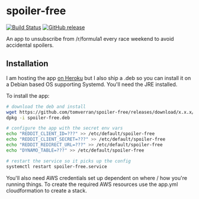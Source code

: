 # spoiler-free

[![Build Status](https://travis-ci.org/tomverran/spoiler-free.svg?branch=master)](https://travis-ci.org/tomverran/spoiler-free)
[![GitHub release](https://img.shields.io/github/release/tomverran/spoiler-free.svg)](https://github.com/tomverran/spoiler-free/releases)

An app to unsubscribe from /r/formula1 every race weekend to avoid accidental spoilers.

## Installation

I am hosting the app [on Heroku](https://spoiler-free.tvc.io) but I also ship a .deb so you can install it on a Debian based OS supporting Systemd.
You'll need the JRE installed.

To install the app:

```bash
# download the deb and install
wget https://github.com/tomverran/spoiler-free/releases/download/x.x.x/spoiler-free.deb
dpkg -i spoiler-free.deb

# configure the app with the secret env vars
echo "REDDIT_CLIENT_ID=???" >> /etc/default/spoiler-free
echo "REDDIT_CLIENT_SECRET=???" >> /etc/default/spoiler-free
echo "REDDIT_REDIRECT_URL=???" >> /etc/default/spoiler-free
echo "DYNAMO_TABLE=???" >> /etc/default/spoiler-free

# restart the service so it picks up the config
systemctl restart spoiler-free.service
```

You'll also need AWS credentials set up dependent on where / how you're running things.
To create the required AWS resources use the app.yml cloudformation to create a stack.
